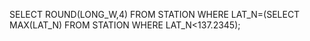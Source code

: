 SELECT ROUND(LONG_W,4) FROM STATION WHERE LAT_N=(SELECT MAX(LAT_N) FROM STATION WHERE LAT_N<137.2345);




